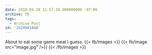 ```yaml
---
date: 2018-04-28 11:57:28.000000000 -07:00
archive: fb
tags: 
  - Archive Post
id: '1524941848'
---
```


About to eat some game meat I guess.
{{< fb/images >}}
{{< fb/image src="image.jpg" />}}
{{< /fb/images >}}
